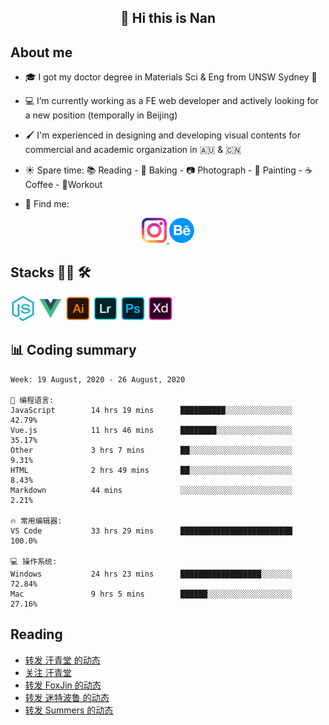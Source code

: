 <h2 align="center">👋 Hi this is Nan</h2>

## About me

- 🎓 I got my doctor degree in Materials Sci & Eng from UNSW Sydney :koala:

- :computer: I’m currently working as a FE web developer and actively looking for a new position (temporally in Beijing)

- :paintbrush: I'm experienced in designing and developing visual contents for commercial and academic organization in :australia: & :cn:

- :sunny: Spare time: :books: Reading - :bread: Baking - :camera: Photograph - :art: Painting - :coffee: Coffee - 💪Workout

- 💬 Find me:
<div align="center">
<a href="https://www.instagram.com/divetothesea/">

<img src="https://raw.githubusercontent.com/southchen/southchen/master/assets/instagram.svg" height="40em"  alt="divetothesea instagram"/>
</a>
<a href="https://www.behance.net/southchen">
<img src="https://raw.githubusercontent.com/southchen/southchen/master/assets/Behance.svg" height="40em"  alt="behance"/>
</a>
</div>

## Stacks 👨‍💻 🛠

<p align='left'>
<div style="display:inline-block">
<img src="https://raw.githubusercontent.com/southchen/southchen/master/assets/JavaScript.svg" height="40em"  alt="javascript"/>
<img src="https://raw.githubusercontent.com/southchen/southchen/master/assets/Vue.svg" height="40em"  alt="vue"/>
<img src="https://raw.githubusercontent.com/southchen/southchen/master/assets/Adobe Ai.svg" height="40em"  alt="adobe ai"/>
<img src="https://raw.githubusercontent.com/southchen/southchen/master/assets/Adobe Lr.svg" height="40em"  alt="adobe lr"/>
<img src="https://raw.githubusercontent.com/southchen/southchen/master/assets/Adobe Ps.svg" height="40em"  alt="adobe Ps"/>
<img src="https://raw.githubusercontent.com/southchen/southchen/master/assets/Adobe Xd.svg" height="40em"  alt="adobe Xd"/>
</div>
</p>

## 📊 Coding summary

<!--START_SECTION:waka-->
```text
Week: 19 August, 2020 - 26 August, 2020

💬 编程语言:
JavaScript        14 hrs 19 mins      ██████████░░░░░░░░░░░░░░░   42.79%
Vue.js            11 hrs 46 mins      ████████░░░░░░░░░░░░░░░░░   35.17%
Other             3 hrs 7 mins        ██░░░░░░░░░░░░░░░░░░░░░░░   9.31%
HTML              2 hrs 49 mins       ██░░░░░░░░░░░░░░░░░░░░░░░   8.43%
Markdown          44 mins             ░░░░░░░░░░░░░░░░░░░░░░░░░   2.21%

🔥 常用编辑器:
VS Code           33 hrs 29 mins      █████████████████████████   100.0%

💻 操作系统:
Windows           24 hrs 23 mins      ██████████████████░░░░░░░   72.84%
Mac               9 hrs 5 mins        ██████░░░░░░░░░░░░░░░░░░░   27.16%

```


<!--END_SECTION:waka-->

## Reading

<!-- DOUBAN-ACTIVITIES:START -->
- [转发 汗青堂 的动态](https://www.douban.com/doubanapp/dispatch?uri=/status/3084610684/)
- [关注 汗青堂](https://www.douban.com/doubanapp/dispatch?uri=/status/3084609875/)
- [转发 FoxJin 的动态](https://www.douban.com/doubanapp/dispatch?uri=/status/3082287117/)
- [转发 迷特波鲁 的动态](https://www.douban.com/doubanapp/dispatch?uri=/status/3081001491/)
- [转发 Summers 的动态](https://www.douban.com/doubanapp/dispatch?uri=/status/3079637476/)
<!-- DOUBAN-ACTIVITIES:END -->
